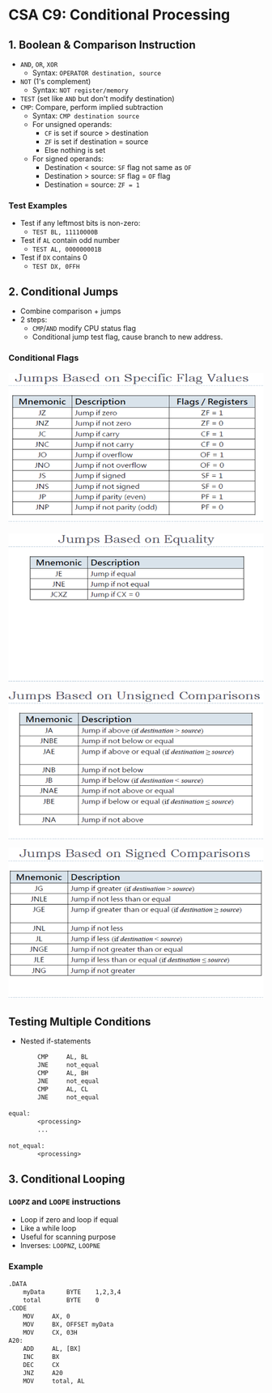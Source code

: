 # CSA C9: Conditional Processing

## 1. Boolean & Comparison Instruction

- `AND`, `OR`, `XOR`
  - Syntax: `OPERATOR destination, source `
- `NOT` (1's complement)
  - Syntax: `NOT register/memory`
- `TEST` (set like `AND` but don't modify destination)
- `CMP`: Compare, perform implied subtraction
  - Syntax: `CMP destination source`
  - For unsigned operands:
    - `CF`  is set if source > destination
    - `ZF`  is set if destination = source
    - Else nothing is set
  - For signed operands:
    - Destination < source: `SF` flag not same as `OF`
    - Destination > source: `SF` flag = `OF` flag
    - Destination = source: `ZF = 1`

### Test Examples

- Test if any leftmost bits is non-zero:
  - `TEST BL, 11110000B`
- Test if `AL` contain odd number
  - `TEST AL, 000000001B`
- Test if `DX` contains 0
  - `TEST DX, 0FFH`

## 2. Conditional Jumps

- Combine comparison + jumps
- 2 steps:
  - `CMP`/`AND` modify CPU status flag
  - Conditional jump test flag, cause branch to new address.

### Conditional Flags

#### ![jump-flags-values.png](img/c9/jump-flags-values.png)

![jump-flags-equality](img/c9/jump-flags-equality.png)

![jumps-flags-unsigned-comparisons.png](img/c9/jump-flags-unsigned-comparisons.png)

![jump-signed-comparisons.png](img/c9/jump-signed-comparisons.png)

## Testing Multiple Conditions

- Nested if-statements

```assembly
		CMP	 	AL, BL
		JNE		not_equal
		CMP		AL, BH
		JNE		not_equal
		CMP		AL, CL
		JNE		not_equal
		
equal:	
		<processing>
		...
		
not_equal:
		<processing>
```

## 3. Conditional Looping

### `LOOPZ`  and `LOOPE` instructions

- Loop if zero and loop if equal
- Like a while loop
- Useful for scanning purpose
- Inverses: `LOOPNZ`, `LOOPNE`

### Example

```assembly
.DATA
	myData		BYTE	1,2,3,4
	total		BYTE	0
.CODE
	MOV		AX, 0
	MOV		BX, OFFSET myData
	MOV		CX, 03H
A20:
	ADD 	AL, [BX]
	INC		BX
	DEC		CX
	JNZ		A20
	MOV		total, AL
```

